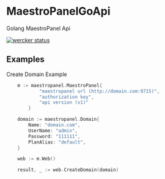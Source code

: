 # MaestroPanelGoApi
Golang MaestroPanel Api

[![wercker status](https://app.wercker.com/status/b25da712119d17c7ef50d8e918f1413c/s/master "wercker status")](https://app.wercker.com/project/byKey/b25da712119d17c7ef50d8e918f1413c)

## Examples

Create Domain Example

```go
    m := maestropanel.MaestroPanel{
            "maestropanel url (http://domain.com:9715)", 
            "authorization key",
            "api version (v1)"
        }

    domain := maestropanel.Domain{
        Name: "domain.com",
        UserName: "admin",
        Password: "111111",
        PlanAlias: "default",
    }

    web := m.Web()

    result, _ := web.CreateDomain(domain)
```